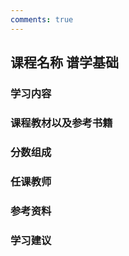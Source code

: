 ```yaml
---
comments: true
---
```


## 课程名称 谱学基础

### 学习内容





### 课程教材以及参考书籍





### 分数组成



### 任课教师



### 参考资料



### 学习建议




